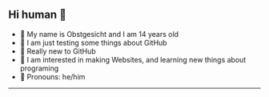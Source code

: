 ## Hi human 👋
<body>
    <ul>
      <li> 🥇 My name is Obstgesicht and I am 14 years old</li>
      <li> 🤔 I am just testing some things about GitHub</li>
      <li> 🥳 Really new to GitHub</li>
      <li> 🌼 I am interested in making Websites, and learning new things about programing</li>
      <li> 🌠 Pronouns: he/him</li>
    </ul>
    <hr>
</body>
